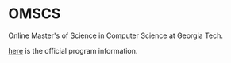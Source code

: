 # OMSCS

Online Master's of Science in Computer Science at Georgia Tech.

[here](https://omscs.gatech.edu/) is the official program information.
